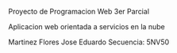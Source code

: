 Proyecto de Programacion Web 3er Parcial

Aplicacion web orientada a servicios en la nube

Martinez Flores Jose Eduardo Secuencia: 5NV50
